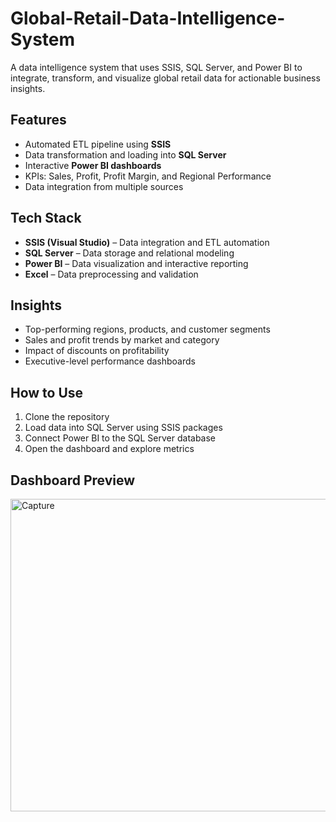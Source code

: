 # Global-Retail-Data-Intelligence-System
A data intelligence system that uses SSIS, SQL Server, and Power BI to integrate, transform, and visualize global retail data for actionable business insights.

## Features
- Automated ETL pipeline using **SSIS**  
- Data transformation and loading into **SQL Server**  
- Interactive **Power BI dashboards**  
- KPIs: Sales, Profit, Profit Margin, and Regional Performance  
- Data integration from multiple sources

## Tech Stack
- **SSIS (Visual Studio)** – Data integration and ETL automation  
- **SQL Server** – Data storage and relational modeling  
- **Power BI** – Data visualization and interactive reporting  
- **Excel** – Data preprocessing and validation

## Insights
- Top-performing regions, products, and customer segments  
- Sales and profit trends by market and category  
- Impact of discounts on profitability  
- Executive-level performance dashboards

## How to Use
1. Clone the repository  
2. Load data into SQL Server using SSIS packages  
3. Connect Power BI to the SQL Server database  
4. Open the dashboard and explore metrics


## Dashboard Preview
  
   <img width="890" height="500" alt="Capture" src="https://github.com/user-attachments/assets/32798939-e77b-409a-ab64-86062761a68b" />
